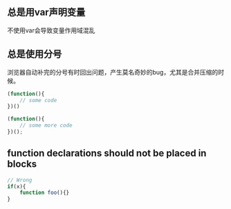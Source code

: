 ## 总是用var声明变量

不使用var会导致变量作用域混乱


## 总是使用分号

浏览器自动补完的分号有时回出问题，产生莫名奇妙的bug，尤其是合并压缩的时候。

```JavaScript
(function(){
    // some code
})()

(function(){
    // some more code
})();
```

## function declarations should not be placed in blocks

```JavaScript
// Wrong
if(x){
    function foo(){}
}
```

